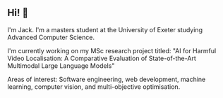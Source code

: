 
## Hi! 👋
I'm Jack. I'm a masters student at the University of Exeter studying Advanced Computer Science.

I'm currently working on my MSc research project titled: "AI for Harmful Video Localisation: A Comparative
Evaluation of State-of-the-Art Multimodal Large Language Models"

Areas of interest: Software engineering, web development, machine learning, computer vision, and multi-objective optimisation. <br />
